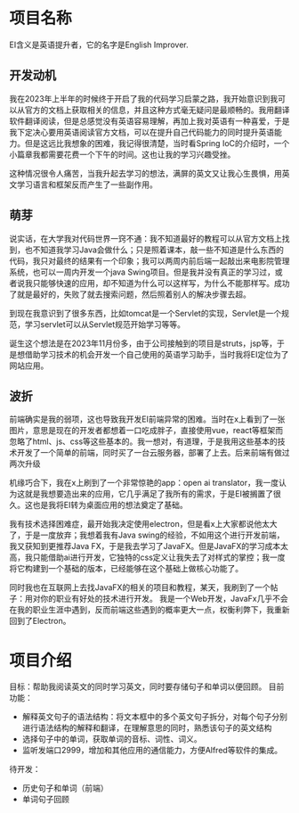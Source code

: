 # 项目名称
EI含义是英语提升者，它的名字是English Improver.

## 开发动机
我在2023年上半年的时候终于开启了我的代码学习启蒙之路，我开始意识到我可以从官方的文档上获取相关的信息，并且这种方式毫无疑问是最顺畅的。我用翻译软件翻译阅读，但是总感觉没有英语容易理解，再加上我对英语有一种喜爱，于是我下定决心要用英语阅读官方文档，可以在提升自己代码能力的同时提升英语能力。但是这远比我想象的困难，我记得很清楚，当时看Spring IoC的介绍时，一个小篇章我都需要花费一个下午的时间。这也让我的学习兴趣受挫。

这种情况很令人痛苦，当我升起去学习的想法，满屏的英文又让我心生畏惧，用英文学习语言和框架反而产生了一些副作用。

## 萌芽
说实话，在大学我对代码世界一窍不通：我不知道最好的教程可以从官方文档上找到，也不知道我学习Java会做什么；只是照着课本，敲一些不知道是什么东西的代码，我只对最终的结果有一个印象；我可以两周内前后端一起敲出来电影院管理系统，也可以一周内开发一个java Swing项目。但是我并没有真正的学习过，或者说我只能够快速的应用，却不知道为什么可以这样写，为什么不能那样写。成功了就是最好的，失败了就去搜索问题，然后照着别人的解决步骤去超。

到现在我意识到了很多东西，比如tomcat是一个Servlet的实现，Servlet是一个规范，学习servlet可以从Servlet规范开始学习等等。

诞生这个想法是在2023年11月份多，由于公司接触到的项目是struts，jsp等，于是想借助学习技术的机会开发一个自己使用的英语学习助手，当时我将EI定位为了网站应用。

## 波折

前端确实是我的弱项，这也导致我开发EI前端异常的困难。当时在x上看到了一张图片，意思是现在的开发者都想着一口吃成胖子，直接使用vue，react等框架而忽略了html、js、css等这些基本的。我一想对，有道理，于是我用这些基本的技术开发了一个简单的前端，同时买了一台云服务器，部署了上去。后来前端有做过两次升级

机缘巧合下，我在x上刷到了一个非常惊艳的app：open ai translator，我一度认为这就是我想要造出来的应用，它几乎满足了我所有的需求，于是EI被搁置了很久。这也是我将EI转为桌面应用的想法奠定了基础。

我有技术选择困难症，最开始我决定使用electron，但是看x上大家都说他太大了，于是一度放弃；我想着我有Java swing的经验，不如用这个进行开发前端，我又获知到更推荐Java FX，于是我去学习了JavaFX。但是JavaFX的学习成本太高，我只能借助ai进行开发，它独特的css定义让我失去了对样式的掌控；我一度将它构建到一个基础的版本，已经能够在这个基础上做核心功能了。

同时我也在互联网上去找JavaFX的相关的项目和教程，某天，我刷到了一个帖子：用对你的职业有好处的技术进行开发。
我是一个Web开发，JavaFx几乎不会在我的职业生涯中遇到，反而前端这些遇到的概率更大一点，权衡利弊下，我重新回到了Electron。

# 项目介绍
目标：帮助我阅读英文的同时学习英文，同时要存储句子和单词以便回顾。
目前功能：
- 解释英文句子的语法结构：将文本框中的多个英文句子拆分，对每个句子分别进行语法结构的解释和翻译，在理解意思的同时，熟悉该句子的英文结构
- 选择句子中的单词，获取单词的音标、词性、词义。
- 监听发端口2999，增加和其他应用的通信能力，方便Alfred等软件的集成。

待开发：
- 历史句子和单词（前端）
- 单词句子回顾
